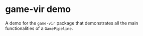 # game-vir demo

A demo for the `game-vir` package that demonstrates all the main functionalities of a `GamePipeline`.
